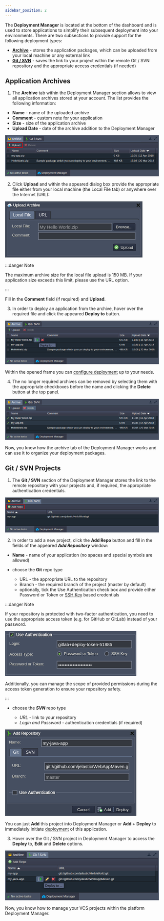 ```yaml
---
sidebar_position: 2
---
```


The **Deployment Manager** is located at the bottom of the dashboard and is used to store applications to simplify their subsequent deployment into your environments. There are two subsections to provide support for the following deployment types:

- **[Archive](https://cloudmydc.com/)** - stores the application packages, which can be uploaded from your local machine or any external link
- **[Git / SVN](https://cloudmydc.com/)** - saves the link to your project within the remote Git / SVN repository and the appropriate access credentials (if needed)

## Application Archives

1. The **Archive** tab within the Deployment Manager section allows to view all application archives stored at your account. The list provides the following information:

- **Name** - name of the uploaded archive
- **Comment** - custom note for your application
- **Size** - size of the application archive
- **Upload Date** - date of the archive addition to the Deployment Manager

<div style={{
    display:'flex',
    justifyContent: 'center',
    margin: '0 0 1rem 0'
}}>

![Locale Dropdown](./img/DeploymentManager/01-archive-deployment-manager.png)

</div>

2. Click **Upload** and within the appeared dialog box provide the appropriate file either from your local machine (the Local File tab) or anywhere over the Internet (URL):

<div style={{
    display:'flex',
    justifyContent: 'center',
    margin: '0 0 1rem 0'
}}>

![Locale Dropdown](./img/DeploymentManager/02-upload-archive-to-deployment-manager.png)

</div>

:::danger Note

The maximum archive size for the local file upload is 150 MB. If your application size exceeds this limit, please use the URL option.

:::

Fill in the **Comment** field (if required) and **Upload**.

3. In order to deploy an application from the archive, hover over the required file and click the appeared **Deploy to** button.

<div style={{
    display:'flex',
    justifyContent: 'center',
    margin: '0 0 1rem 0'
}}>

![Locale Dropdown](./img/DeploymentManager/03-deploy-archive-from-deployment-manager.png)

</div>

Within the opened frame you can [configure deployment](https://cloudmydc.com/) up to your needs.

4. The no longer required archives can be removed by selecting them with the appropriate checkboxes before the name and clicking the **Delete** button at the top panel.

<div style={{
    display:'flex',
    justifyContent: 'center',
    margin: '0 0 1rem 0'
}}>

![Locale Dropdown](./img/DeploymentManager/04-deployment-manager-delete-archives.png)

</div>

Now, you know how the archive tab of the Deployment Manager works and can use it to organize your deployment packages.

## Git / SVN Projects

1. The **Git / SVN** section of the Deployment Manager stores the link to the remote repository with your projects and, if required, the appropriate authentication credentials.

<div style={{
    display:'flex',
    justifyContent: 'center',
    margin: '0 0 1rem 0'
}}>

![Locale Dropdown](./img/DeploymentManager/05-git-svn-deployment-manager.png)

</div>

2. In order to add a new project, click the **Add Repo** button and fill in the fields of the appeared **_Add Repository_** window:

- **Name** - name of your application (no spaces and special symbols are allowed)
- choose the **Git** repo type

  - URL - the appropriate URL to the repository
  - Branch - the required branch of the project (master by default)
  - optionally, tick the Use Authentication check box and provide either Password or Token or [SSH Key](https://cloudmydc.com/) based credentials

:::danger Note

If your repository is protected with two-factor authentication, you need to use the appropriate access token (e.g. for GitHub or GitLab) instead of your password.

<div style={{
    display:'flex',
    justifyContent: 'center',
    margin: '0 0 1rem 0'
}}>

![Locale Dropdown](./img/DeploymentManager/05.1-deployment-authentication-with-git-access-token.png)

</div>

Additionally, you can manage the scope of provided permissions during the access token generation to ensure your repository safety.

:::

- choose the **_SVN_** repo type

  - _URL_ - link to your repository
  - _Login and Password_ - authentication credentials (if required)

<div style={{
    display:'flex',
    justifyContent: 'center',
    margin: '0 0 1rem 0'
}}>

![Locale Dropdown](./img/DeploymentManager/06-add-vcs-repository-to-deployment-manager.png)

</div>

You can just **Add** this project into Deployment Manager or **Add + Deploy** to immediately initiate [deployment](https://cloudmydc.com/) of this application.

3. Hover over the Git / SVN project in Deployment Manager to access the **Deploy** to, **Edit** and **Delete** options.

<div style={{
    display:'flex',
    justifyContent: 'center',
    margin: '0 0 1rem 0'
}}>

![Locale Dropdown](./img/DeploymentManager/07-manage-vcs-repositories-in-deployment-manager.png)

</div>

Now, you know how to manage your VCS projects within the platform Deployment Manager.
